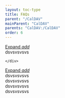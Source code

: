 ```yaml
---
layout: toc-type
title: FAQs
parent: "/CalDAV"
mainParent: "CalDAV"
parents: "CalDAV:/CalDAV"
order: 6
---
```

<div class="data-expander">
    <a href="#">
        Expand
        <i class="material-icons">add</i>
    </a>
    <div class="data-expander-child">
    dsvsvsvsvs

    </div>
</div>

<div class="data-expander">
    <a href="#">
        Expand
        <i class="material-icons">add</i>
    </a>
    <div class="data-expander-child">
    dsvsvsvsvs<br>
    dsvsvsvsvs<br>
    dsvsvsvsvs<br>
    dsvsvsvsvs<br>
    </div>
</div>
